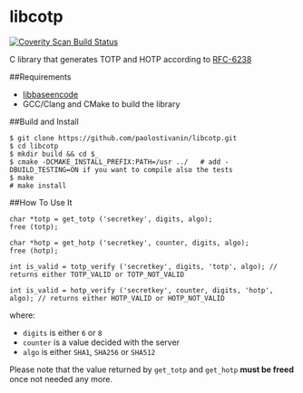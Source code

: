 # libcotp
<a href="https://scan.coverity.com/projects/paolostivanin-libcotp">
  <img alt="Coverity Scan Build Status"
       src="https://scan.coverity.com/projects/12748/badge.svg"/>
</a>

C library that generates TOTP and HOTP according to [RFC-6238](https://tools.ietf.org/html/rfc6238)

##Requirements
- [libbaseencode](https://github.com/paolostivanin/libbaseencode)
- GCC/Clang and CMake to build the library

##Build and Install
```
$ git clone https://github.com/paolostivanin/libcotp.git
$ cd libcotp
$ mkdir build && cd $_
$ cmake -DCMAKE_INSTALL_PREFIX:PATH=/usr ../   # add -DBUILD_TESTING=ON if you want to compile also the tests
$ make
# make install
```

##How To Use It
```
char *totp = get_totp ('secretkey', digits, algo);
free (totp);

char *hotp = get_hotp ('secretkey', counter, digits, algo);
free (hotp);

int is_valid = totp_verify ('secretkey', digits, 'totp', algo); // returns either TOTP_VALID or TOTP_NOT_VALID

int is_valid = hotp_verify ('secretkey', counter, digits, 'hotp', algo); // returns either HOTP_VALID or HOTP_NOT_VALID
```

where:
- `digits` is either `6` or `8`
- `counter` is a value decided with the server
- `algo` is either `SHA1`, `SHA256` or `SHA512`

Please note that the value returned by `get_totp` and `get_hotp` **must be freed** once not needed any more.
